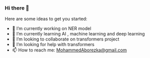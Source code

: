 ### Hi there 👋


Here are some ideas to get you started:

- 🔭 I’m currently working on NER model
- 🌱 I’m currently learning AI , machine learning and deep learning
- 👯 I’m looking to collaborate on transformers project 
- 🤔 I’m looking for help with transformers
- 📫 How to reach me: MohammedAborezka@gmail.com

